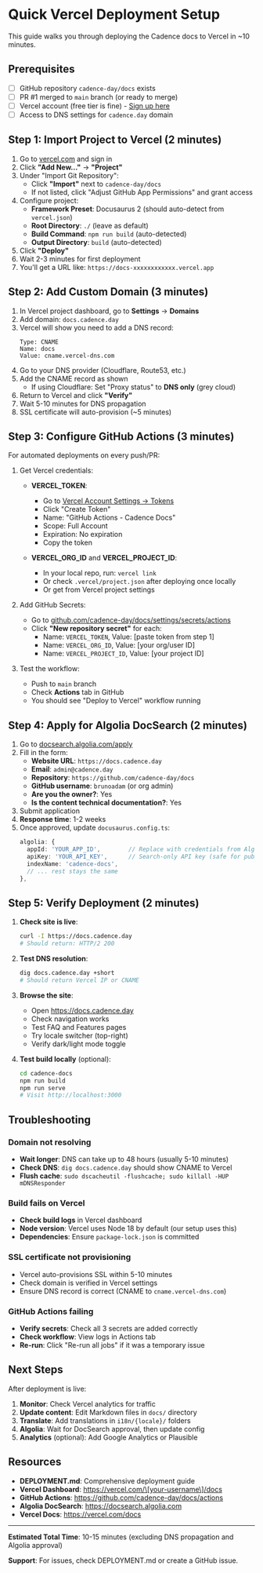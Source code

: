 # Quick Vercel Deployment Setup

This guide walks you through deploying the Cadence docs to Vercel in ~10 minutes.

## Prerequisites

- [ ] GitHub repository `cadence-day/docs` exists
- [ ] PR #1 merged to `main` branch (or ready to merge)
- [ ] Vercel account (free tier is fine) - [Sign up here](https://vercel.com/signup)
- [ ] Access to DNS settings for `cadence.day` domain

## Step 1: Import Project to Vercel (2 minutes)

1. Go to [vercel.com](https://vercel.com) and sign in
2. Click **"Add New..."** → **"Project"**
3. Under "Import Git Repository":
   - Click **"Import"** next to `cadence-day/docs`
   - If not listed, click "Adjust GitHub App Permissions" and grant access
4. Configure project:
   - **Framework Preset**: Docusaurus 2 (should auto-detect from `vercel.json`)
   - **Root Directory**: `./` (leave as default)
   - **Build Command**: `npm run build` (auto-detected)
   - **Output Directory**: `build` (auto-detected)
5. Click **"Deploy"**
6. Wait 2-3 minutes for first deployment
7. You'll get a URL like: `https://docs-xxxxxxxxxxxx.vercel.app`

## Step 2: Add Custom Domain (3 minutes)

1. In Vercel project dashboard, go to **Settings** → **Domains**
2. Add domain: `docs.cadence.day`
3. Vercel will show you need to add a DNS record:
   ```
   Type: CNAME
   Name: docs
   Value: cname.vercel-dns.com
   ```
4. Go to your DNS provider (Cloudflare, Route53, etc.)
5. Add the CNAME record as shown
   - If using Cloudflare: Set "Proxy status" to **DNS only** (grey cloud)
6. Return to Vercel and click **"Verify"**
7. Wait 5-10 minutes for DNS propagation
8. SSL certificate will auto-provision (~5 minutes)

## Step 3: Configure GitHub Actions (3 minutes)

For automated deployments on every push/PR:

1. Get Vercel credentials:
   - **VERCEL_TOKEN**: 
     - Go to [Vercel Account Settings → Tokens](https://vercel.com/account/tokens)
     - Click "Create Token"
     - Name: "GitHub Actions - Cadence Docs"
     - Scope: Full Account
     - Expiration: No expiration
     - Copy the token
   
   - **VERCEL_ORG_ID** and **VERCEL_PROJECT_ID**:
     - In your local repo, run: `vercel link`
     - Or check `.vercel/project.json` after deploying once locally
     - Or get from Vercel project settings

2. Add GitHub Secrets:
   - Go to [github.com/cadence-day/docs/settings/secrets/actions](https://github.com/cadence-day/docs/settings/secrets/actions)
   - Click **"New repository secret"** for each:
     - Name: `VERCEL_TOKEN`, Value: [paste token from step 1]
     - Name: `VERCEL_ORG_ID`, Value: [your org/user ID]
     - Name: `VERCEL_PROJECT_ID`, Value: [your project ID]

3. Test the workflow:
   - Push to `main` branch
   - Check **Actions** tab in GitHub
   - You should see "Deploy to Vercel" workflow running

## Step 4: Apply for Algolia DocSearch (2 minutes)

1. Go to [docsearch.algolia.com/apply](https://docsearch.algolia.com/apply/)
2. Fill in the form:
   - **Website URL**: `https://docs.cadence.day`
   - **Email**: `admin@cadence.day`
   - **Repository**: `https://github.com/cadence-day/docs`
   - **GitHub username**: `brunoadam` (or org admin)
   - **Are you the owner?**: Yes
   - **Is the content technical documentation?**: Yes
3. Submit application
4. **Response time**: 1-2 weeks
5. Once approved, update `docusaurus.config.ts`:
   ```typescript
   algolia: {
     appId: 'YOUR_APP_ID',        // Replace with credentials from Algolia
     apiKey: 'YOUR_API_KEY',      // Search-only API key (safe for public)
     indexName: 'cadence-docs',
     // ... rest stays the same
   },
   ```

## Step 5: Verify Deployment (2 minutes)

1. **Check site is live**:
   ```bash
   curl -I https://docs.cadence.day
   # Should return: HTTP/2 200
   ```

2. **Test DNS resolution**:
   ```bash
   dig docs.cadence.day +short
   # Should return Vercel IP or CNAME
   ```

3. **Browse the site**:
   - Open https://docs.cadence.day
   - Check navigation works
   - Test FAQ and Features pages
   - Try locale switcher (top-right)
   - Verify dark/light mode toggle

4. **Test build locally** (optional):
   ```bash
   cd cadence-docs
   npm run build
   npm run serve
   # Visit http://localhost:3000
   ```

## Troubleshooting

### Domain not resolving
- **Wait longer**: DNS can take up to 48 hours (usually 5-10 minutes)
- **Check DNS**: `dig docs.cadence.day` should show CNAME to Vercel
- **Flush cache**: `sudo dscacheutil -flushcache; sudo killall -HUP mDNSResponder`

### Build fails on Vercel
- **Check build logs** in Vercel dashboard
- **Node version**: Vercel uses Node 18 by default (our setup uses this)
- **Dependencies**: Ensure `package-lock.json` is committed

### SSL certificate not provisioning
- Vercel auto-provisions SSL within 5-10 minutes
- Check domain is verified in Vercel settings
- Ensure DNS record is correct (CNAME to `cname.vercel-dns.com`)

### GitHub Actions failing
- **Verify secrets**: Check all 3 secrets are added correctly
- **Check workflow**: View logs in Actions tab
- **Re-run**: Click "Re-run all jobs" if it was a temporary issue

## Next Steps

After deployment is live:

1. **Monitor**: Check Vercel analytics for traffic
2. **Update content**: Edit Markdown files in `docs/` directory
3. **Translate**: Add translations in `i18n/{locale}/` folders
4. **Algolia**: Wait for DocSearch approval, then update config
5. **Analytics** (optional): Add Google Analytics or Plausible

## Resources

- **DEPLOYMENT.md**: Comprehensive deployment guide
- **Vercel Dashboard**: https://vercel.com/\[your-username\]/docs
- **GitHub Actions**: https://github.com/cadence-day/docs/actions
- **Algolia DocSearch**: https://docsearch.algolia.com
- **Vercel Docs**: https://vercel.com/docs

---

**Estimated Total Time**: 10-15 minutes (excluding DNS propagation and Algolia approval)

**Support**: For issues, check DEPLOYMENT.md or create a GitHub issue.
